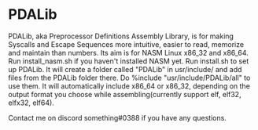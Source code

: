 # PDALib
PDALib, aka Preprocessor Definitions Assembly Library, is for making Syscalls and Escape Sequences more intuitive, easier to read, memorize and maintain than numbers. Its aim is for NASM Linux x86_32 and x86_64. Run install_nasm.sh if you haven't installed NASM yet. Run install.sh to set up PDALib. It will create a folder called "PDALib" in usr/include/ and add files from the PDALib folder there. Do %include "usr/include/PDALib/all" to use them. It will automatically include x86_64 or x86_32, depending on the output format you choose while assembling(currently support elf, elf32, elfx32, elf64).

Contact me on discord something#0388 if you have any questions.
